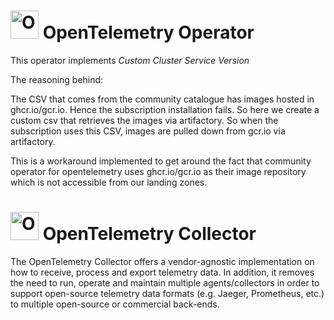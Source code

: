 # <img src="https://opentelemetry.io/img/logos/opentelemetry-logo-nav.png" alt="OpenTelemetry Icon" width="45" height=""> OpenTelemetry Operator

This operator implements *Custom Cluster Service Version*

The reasoning behind:

The CSV that comes from the community catalogue has images hosted in ghcr.io/gcr.io. Hence the subscription installation fails. So here we create a custom csv that retrieves the images via artifactory. So when the subscription uses this CSV, images are pulled down from gcr.io via artifactory.

This is a workaround implemented to get around the fact that community operator for opentelemetry uses ghcr.io/gcr.io as their image repository which is not accessible from our landing zones.

# <img src="https://opentelemetry.io/img/logos/opentelemetry-logo-nav.png" alt="OpenTelemetry Icon" width="45" height=""> OpenTelemetry Collector

The OpenTelemetry Collector offers a vendor-agnostic implementation on how to
receive, process and export telemetry data. In addition, it removes the need
to run, operate and maintain multiple agents/collectors in order to support
open-source telemetry data formats (e.g. Jaeger, Prometheus, etc.) to
multiple open-source or commercial back-ends.

